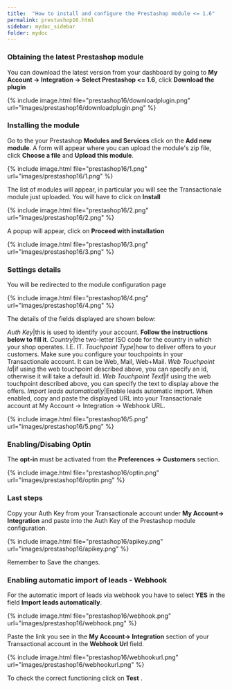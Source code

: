 ```yaml
---
title:  "How to install and configure the Prestashop module <= 1.6"
permalink: prestashop16.html
sidebar: mydoc_sidebar
folder: mydoc
---
```



### Obtaining the latest Prestashop module
You can download the latest version from your dashboard by going to **My Account -> Integration -> Select Prestashop <= 1.6**, click **Download the plugin**

{% include image.html file="prestashop16/downloadplugin.png" url="images/prestashop16/downloadplugin.png" %}

### Installing the module

Go to the your Prestashop **Modules and Services** click on the **Add new module**. A form will appear where you can upload the module's zip file, click **Choose a file** and **Upload this module**.

{% include image.html file="prestashop16/1.png" url="images/prestashop16/1.png" %}

The list of modules will appear, in particular you will see the Transactionale module just uploaded. You will have to click on **Install**

{% include image.html file="prestashop16/2.png" url="images/prestashop16/2.png" %}

A popup will appear, click on **Proceed with installation**

{% include image.html file="prestashop16/3.png" url="images/prestashop16/3.png" %}

### Settings details

You will be redirected to the module configuration page

{% include image.html file="prestashop16/4.png" url="images/prestashop16/4.png" %}

The details of the fields displayed are shown below:

*Auth Key*|this is used to identify your account. **Follow the instructions below to fill it**.
*Country*|the two-letter ISO code for the country in which your shop operates. I.E. IT.
*Touchpoint Type*|how to deliver offers to your customers. Make sure you configure your touchpoints in your Transactionale account. It can be Web, Mail, Web+Mail.
*Web Touchpoint Id*|if using the web touchpoint described above, you can specify an id, otherwise it will take a default id.
*Web Touchpoint Text*|if using the web touchpoint described above, you can specify the text to display above the offers.
*Import leads automatically*|Enable leads automatic import. When enabled, copy and paste the displayed URL into your Transactionale account at My Account -> Integration -> Webhook URL.

{% include image.html file="prestashop16/5.png" url="images/prestashop16/5.png" %}

### Enabling/Disabing Optin

The **opt-in** must be activated from the **Preferences -> Customers** section.

{% include image.html file="prestashop16/optin.png" url="images/prestashop16/optin.png" %}

### Last steps

Copy your Auth Key from your Transactionale account under  **My Account-> Integration**  and paste into the Auth Key of the Prestashop module configuration.

{% include image.html file="prestashop16/apikey.png" url="images/prestashop16/apikey.png" %}

Remember to Save the changes.

### Enabling automatic import of leads - Webhook

For the automatic import of leads via webhook you have to select **YES** in the field **Import leads automatically**.

{% include image.html file="prestashop16/webhook.png" url="images/prestashop16/webhook.png" %}

Paste the link you see in the **My Account-> Integration** section of your Transactional account in the **Webhook Url** field.

{% include image.html file="prestashop16/webhookurl.png" url="images/prestashop16/webhookurl.png" %}

To check the correct functioning click on **Test** .
